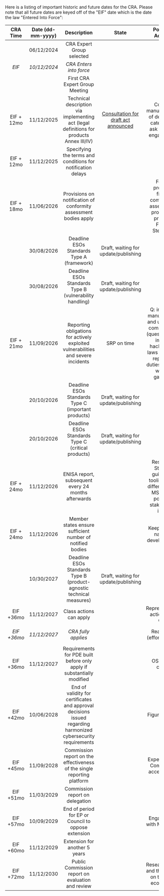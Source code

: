 Here is a listing of important historic and future dates for the CRA.  Please note that all future dates are keyed off of the "EIF" date which is the date the law "Entered Into Force":


|      CRA Time    |  Date   (dd-mm-yyyy) |                 Description           |         State          |     Possible Actions    |        CRA/SR         |
| :--------------: | :----------------: | :-------------------------------------: | :--------------------: | :---------------------: |  :------------------: |
|                  |      06/12/2024    |  CRA Expert Group selected              |                        |                         |      Article 9        |
|     *EIF*        |      *10/12/2024*  |  *CRA Enters into force*                |                        |                         |                       | 
|                  |                    |  First CRA Expert Group Meeting         |                        |                         |
|   EIF + 12mo     |      11/12/2025    |  Technical description via implementing act (legal definitions for products Annex III/IV)           |   [Consultation for draft act announced](https://ec.europa.eu/info/law/better-regulation/have-your-say/initiatives/14449-Technical-description-of-important-and-critical-products-with-digital-elements_en)    |  Contact manufacturers of described categories, ask for their engagement     |      Article 7.4         |
|   EIF + 12mo     |      11/12/2025    |  Specifying the terms and conditions for notification delays     |             |                               |      Article 14.9        |
|   EIF + 18mo     |      11/06/2026    |  Provisions on notification of conformity assessment bodies apply      |                    | Follow process, figure comformity assessment process in practice Figure Stewards   |      Recital 126, Articles 35 to 51 (all of Chapter IV), Article 71.2         |
|                  |      30/08/2026    |  Deadline ESOs Standards Type A (framework)                      |      Draft, waiting for update/publishing  |    |     Standardisation Request       |
|                  |      30/08/2026    |  Deadline ESOs Standards Type B (vulnerability handling)         |       Draft, waiting for update/publishing  |    |     Standardisation Request       |
|   EIF + 21mo     |      11/09/2026    |  Reporting obligations for actively exploited vulnerabilities and severe incidents             |   SRP on time      |   Q: interplay manufacturer and upstream communities (questionaire); impact hackertools laws and CRA reporting duties; dealing with AI garbage  |  Recital 126, Article 14, Article 71.2         |
|                  |      20/10/2026    |  Deadline ESOs Standards Type C (important products)             |       Draft, waiting for update/publishing   |   |     Standardisation Request       |
|                  |      20/10/2026    |  Deadline ESOs Standards Type C (critical products)              |      Draft, waiting for update/publishing    |   |     Standardisation Request       |
|   EIF + 24mo     |      11/12/2026    |  ENISA report, subsequent every 24 months afterwards               |                    |  Research: State of guidance, tooling, CVD differences in MS Figure possible stakeholder input  |     Article 17.3      |
|   EIF + 24mo     |      11/12/2026    |  Member states ensure sufficient number of notified bodies         |                    |  Keep up with national developments  |     Article 35.2      |
|                  |      10/30/2027    |  Deadline ESOs Standards Type B (product-agnostic technical measures)            |     Draft, waiting for update/publishing             |      |      Standardisation Request        |
|   EIF +36mo      |      11/12/2027    |  Class actions can apply              |                    |  Representative actions and OSS  |      Recital 124, Article 67        |
|  *EIF +36mo*     |    *11/12/2027*    |  *CRA fully applies*                  |                     | Readiness (efforts, state)|      Recital 126, Article 69.3, Article 71.2        |
|   EIF +36mo      |      11/12/2027    |  Requirements for PDE built before only apply if substantially modified             |               |    OSS edge cases     |      Article 69.2        |
|   EIF +42mo      |      10/06/2028    |  End of validity for certificates and approval decisions issued regarding harmonized cybersecurity requirements             |           |     Figure effects        |      Article 69.1       |
|   EIF +45mo      |      11/09/2028    |  Commission report on the effectiveness of the single reporting platform             |                 |   Experiences? Community acceptance?    |      Article 70.2        |
|   EIF +51mo      |      11/03/2029    |  Commission report on delegation              |                        |  |    Recital 117,  Article 61.2        |
|   EIF +57mo      |      10/09/2029    |  End of period for EP or Council to oppose extension              |               |   Engagement with MEPs, MS     |      Recital 117,  Article 61.2       |
|   EIF +60mo      |      11/12/2029    |  Extension for another 5 years             |                        |  |   Article 61.2        |
|   EIF +72mo      |      11/12/2030    |  Public Commission report on evaluation and review               |            |    Research: CRA and the impact on the OSS ecosystem        |      Article 70.1        |
